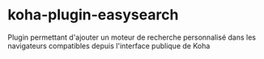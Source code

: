 # koha-plugin-easysearch

Plugin permettant d'ajouter un moteur de recherche personnalisé dans les navigateurs compatibles depuis l'interface publique de Koha